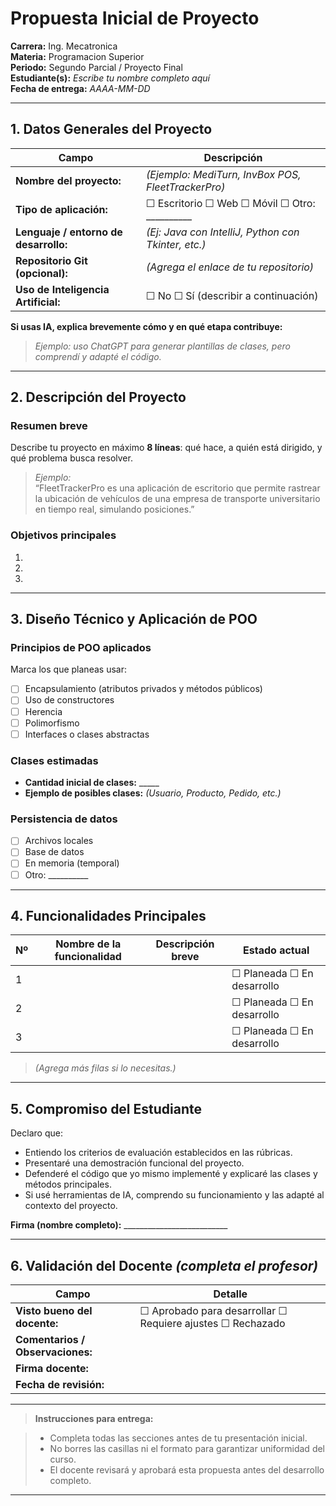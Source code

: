 # Propuesta Inicial de Proyecto 

**Carrera:** Ing. Mecatronica  
**Materia:** Programacion Superior  
**Periodo:** Segundo Parcial / Proyecto Final  
**Estudiante(s):** *Escribe tu nombre completo aquí*  
**Fecha de entrega:** *AAAA-MM-DD*  

---

## 1. Datos Generales del Proyecto

| Campo | Descripción |
|--------|-------------|
| **Nombre del proyecto:** | *(Ejemplo: MediTurn, InvBox POS, FleetTrackerPro)* |
| **Tipo de aplicación:** | ☐ Escritorio ☐ Web ☐ Móvil ☐ Otro: __________ |
| **Lenguaje / entorno de desarrollo:** | *(Ej: Java con IntelliJ, Python con Tkinter, etc.)* |
| **Repositorio Git (opcional):** | *(Agrega el enlace de tu repositorio)* |
| **Uso de Inteligencia Artificial:** | ☐ No ☐ Sí (describir a continuación) |

**Si usas IA, explica brevemente cómo y en qué etapa contribuye:**  
> _Ejemplo: uso ChatGPT para generar plantillas de clases, pero comprendí y adapté el código._

---

## 2. Descripción del Proyecto

### Resumen breve
Describe tu proyecto en máximo **8 líneas**: qué hace, a quién está dirigido, y qué problema busca resolver.

> _Ejemplo:_  
> “FleetTrackerPro es una aplicación de escritorio que permite rastrear la ubicación de vehículos de una empresa de transporte universitario en tiempo real, simulando posiciones.”

### Objetivos principales
1.  
2.  
3.  

---

## 3. Diseño Técnico y Aplicación de POO

### Principios de POO aplicados
Marca los que planeas usar:
- [ ] Encapsulamiento (atributos privados y métodos públicos)
- [ ] Uso de constructores
- [ ] Herencia
- [ ] Polimorfismo
- [ ] Interfaces o clases abstractas

### Clases estimadas
- **Cantidad inicial de clases:** _____  
- **Ejemplo de posibles clases:** *(Usuario, Producto, Pedido, etc.)*


### Persistencia de datos
- [ ] Archivos locales  
- [ ] Base de datos  
- [ ] En memoria (temporal)  
- [ ] Otro: __________

---

## 4. Funcionalidades Principales

| Nº | Nombre de la funcionalidad | Descripción breve | Estado actual |
|----|-----------------------------|-------------------|----------------|
| 1 | | | ☐ Planeada ☐ En desarrollo |
| 2 | | | ☐ Planeada ☐ En desarrollo |
| 3 | | | ☐ Planeada ☐ En desarrollo |

> *(Agrega más filas si lo necesitas.)*

---

## 5. Compromiso del Estudiante

Declaro que:
- Entiendo los criterios de evaluación establecidos en las rúbricas.
- Presentaré una demostración funcional del proyecto.
- Defenderé el código que yo mismo implementé y explicaré las clases y métodos principales.
- Si usé herramientas de IA, comprendo su funcionamiento y las adapté al contexto del proyecto.

**Firma (nombre completo):** __________________________  

---

## 6. Validación del Docente *(completa el profesor)*

| Campo | Detalle |
|--------|---------|
| **Visto bueno del docente:** | ☐ Aprobado para desarrollar ☐ Requiere ajustes ☐ Rechazado |
| **Comentarios / Observaciones:** |  |
| **Firma docente:** |  |
| **Fecha de revisión:** |  |

---

> **Instrucciones para entrega:**

> - Completa todas las secciones antes de tu presentación inicial.  
> - No borres las casillas ni el formato para garantizar uniformidad del curso.  
> - El docente revisará y aprobará esta propuesta antes del desarrollo completo.

---